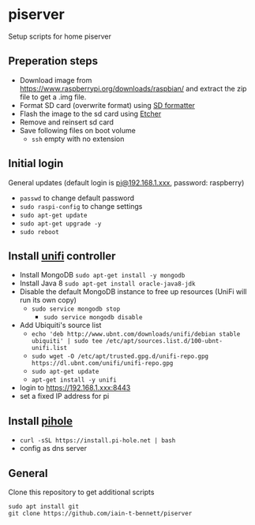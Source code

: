 # piserver
Setup scripts for home piserver

## Preperation steps
* Download image from https://www.raspberrypi.org/downloads/raspbian/ and extract the zip file to get a .img file.
* Format SD card (overwrite format) using [SD formatter](https://www.sdcard.org/downloads/formatter_4/eula_mac/)
* Flash the image to the sd card using [Etcher](https://etcher.io/)
* Remove and reinsert sd card
* Save following files on boot volume
  * `ssh` empty with no extension

## Initial login
General updates (default login is pi@192.168.1.xxx, password: raspberry)
* `passwd` to change default password
* `sudo raspi-config` to change settings
* `sudo apt-get update`
* `sudo apt-get upgrade -y`
* `sudo reboot`

## Install [unifi](https://www.ubnt.com/download/unifi/) controller 
* Install MongoDB `sudo apt-get install -y mongodb`
* Install Java 8 `sudo apt-get install oracle-java8-jdk`
* Disable the default MongoDB instance to free up resources (UniFi will run its own copy)
  * `sudo service mongodb stop`
	* `sudo service mongodb disable`
* Add Ubiquiti's source list 
   * `echo 'deb http://www.ubnt.com/downloads/unifi/debian stable ubiquiti' | sudo tee /etc/apt/sources.list.d/100-ubnt-unifi.list`
   * `sudo wget -O /etc/apt/trusted.gpg.d/unifi-repo.gpg https://dl.ubnt.com/unifi/unifi-repo.gpg`
   * `sudo apt-get update`
   * `apt-get install -y unifi`
* login to https://192.168.1.xxx:8443
* set a fixed IP address for pi

## Install [pihole](https://pi-hole.net/)
* `curl -sSL https://install.pi-hole.net | bash`
* config as dns server

## General

Clone this repository to get additional scripts
```
sudo apt install git
git clone https://github.com/iain-t-bennett/piserver
```
